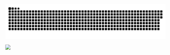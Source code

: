 <img src="contributions.svg">

![](https://komarev.com/ghpvc/?username=bajiroots&style=for-the-badge)
